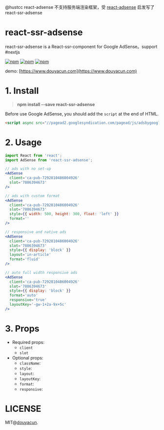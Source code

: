 
@hustcc react-adsense  不支持服务端渲染框架，受 [react-adsense](https://www.npmjs.com/package/react-adsense) 启发写了 react-ssr-adsense

# react-ssr-adsense

react-ssr-adsense is a React-ssr-component for Google AdSense。support #nextjs

[![npm](https://img.shields.io/npm/v/react-ssr-adsense.svg)](https://www.npmjs.com/package/react-ssr-adsense)
[![npm](https://img.shields.io/npm/dm/react-ssr-adsense.svg)](https://www.npmjs.com/package/react-ssr-adsense)
[![npm](https://img.shields.io/npm/l/react-ssr-adsense.svg)](https://www.npmjs.com/package/react-ssr-adsense)

demo: [https://www.douyacun.com](https://www.douyacun.com)

# 1. Install

> **npm install --save react-ssr-adsense**

Before use Google AdSense, you should add the `script` at the end of HTML.

```html
<script async src="//pagead2.googlesyndication.com/pagead/js/adsbygoogle.js"></script>
```


# 2. Usage

```jsx
import React from 'react';
import AdSense from 'react-ssr-adsense';

// ads with no set-up
<AdSense
  client='ca-pub-7292810486004926'
  slot='7806394673'
/>

// ads with custom format
<AdSense
  client='ca-pub-7292810486004926'
  slot='7806394673'
  style={{ width: 500, height: 300, float: 'left' }}
  format=''
/>

// responsive and native ads
<AdSense
  client='ca-pub-7292810486004926'
  slot='7806394673'
  style={{ display: 'block' }}
  layout='in-article'
  format='fluid'
/>

// auto full width responsive ads
<AdSense
  client='ca-pub-7292810486004926'
  slot='7806394673'
  style={{ display: 'block' }}
  format='auto'
  responsive='true'
  layoutKey='-gw-1+2a-9x+5c'
/>
```


# 3. Props

 - Required props:
   - `client`
   - `slot`
 - Optional props:
   - `className`:
   - `style`:
   - `layout`:
   - `layoutKey`:
   - `format`:
   - `responsive`:


# LICENSE

MIT@[douyacun](https://github.com/douyacun).


